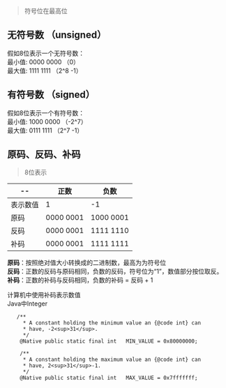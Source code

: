 > 符号位在最高位

## 无符号数 （unsigned）
假如8位表示一个无符号数：  
最小值: 0000 0000 （0）  
最大值: 1111 1111 （2^8 -1）  

## 有符号数 （signed）
假如8位表示一个有符号数：  
最小值: 1000 0000 （-2^7）  
最大值: 0111 1111 （2^7 -1）  


## 原码、反码、补码

> 8位表示  

-- | 正数 | 负数 
---|---|---
表示数值 | 1 | -1 
原码| 0000 0001 | 1000 0001
反码| 0000 0001 | 1111 1110
补码| 0000 0001 | 1111 1111

**原码**：按照绝对值大小转换成的二进制数，最高为为符号位  
**反码**：正数的反码与原码相同，负数的反码，符号位为“1”，数值部分按位取反。  
**补码**：正数的补码与反码相同，负数的补码 = 反码 + 1  

计算机中使用补码表示数值  
Java中Integer
```
   /**
     * A constant holding the minimum value an {@code int} can
     * have, -2<sup>31</sup>.
     */
    @Native public static final int   MIN_VALUE = 0x80000000;

    /**
     * A constant holding the maximum value an {@code int} can
     * have, 2<sup>31</sup>-1.
     */
    @Native public static final int   MAX_VALUE = 0x7fffffff;
```
